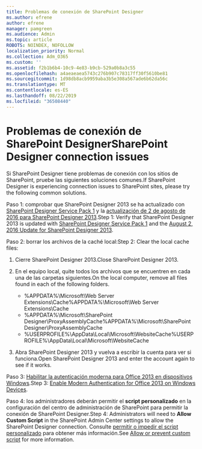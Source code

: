 ```yaml
---
title: Problemas de conexión de SharePoint Designer
ms.author: efrene
author: efrene
manager: pamgreen
ms.audience: Admin
ms.topic: article
ROBOTS: NOINDEX, NOFOLLOW
localization_priority: Normal
ms.collection: Adm_O365
ms.custom: ''
ms.assetid: f2b1b6b4-10c9-4e83-b9cb-529a0b8a3c55
ms.openlocfilehash: a4aeaeaea5743c276b907c78317ff30f5610be81
ms.sourcegitcommit: 1d98db8acb9959aba3b5e308a567ade6b62da56c
ms.translationtype: MT
ms.contentlocale: es-ES
ms.lasthandoff: 08/22/2019
ms.locfileid: "36508440"
---
```

# <a name="sharepoint-designer-connection-issues"></a><span data-ttu-id="b96ed-102">Problemas de conexión de SharePoint Designer</span><span class="sxs-lookup"><span data-stu-id="b96ed-102">SharePoint Designer connection issues</span></span> 

<span data-ttu-id="b96ed-103">Si SharePoint Designer tiene problemas de conexión con los sitios de SharePoint, pruebe las siguientes soluciones comunes.</span><span class="sxs-lookup"><span data-stu-id="b96ed-103">If SharePoint Designer is experiencing connection issues to SharePoint sites, please try the following common solutions.</span></span>

<span data-ttu-id="b96ed-104">Paso 1: comprobar que SharePoint Designer 2013 se ha actualizado con [SharePoint Designer Service Pack 1](https://support.microsoft.com/help/2817441/description-of-microsoft-sharepoint-designer-2013-service-pack-1-sp1) y la [actualización de 2 de agosto de 2016 para SharePoint Designer 2013](https://support.microsoft.com/help/3114721/august-2-2016-update-for-sharepoint-designer-2013-kb3114721).</span><span class="sxs-lookup"><span data-stu-id="b96ed-104">Step 1: Verify that SharePoint Designer 2013 is updated with [SharePoint Designer Service Pack 1](https://support.microsoft.com/help/2817441/description-of-microsoft-sharepoint-designer-2013-service-pack-1-sp1) and the [August 2, 2016 Update for SharePoint Designer 2013](https://support.microsoft.com/help/3114721/august-2-2016-update-for-sharepoint-designer-2013-kb3114721).</span></span>



<span data-ttu-id="b96ed-105">Paso 2: borrar los archivos de la caché local:</span><span class="sxs-lookup"><span data-stu-id="b96ed-105">Step 2: Clear the local cache files:</span></span>

1. <span data-ttu-id="b96ed-106">Cierre SharePoint Designer 2013.</span><span class="sxs-lookup"><span data-stu-id="b96ed-106">Close SharePoint Designer 2013.</span></span>

2. <span data-ttu-id="b96ed-107">En el equipo local, quite todos los archivos que se encuentren en cada una de las carpetas siguientes.</span><span class="sxs-lookup"><span data-stu-id="b96ed-107">On the local computer, remove all files found in each of the following folders.</span></span>

    - <span data-ttu-id="b96ed-108">%APPDATA%\Microsoft\Web Server Extensions\Cache</span><span class="sxs-lookup"><span data-stu-id="b96ed-108">%APPDATA%\Microsoft\Web Server Extensions\Cache</span></span>
    - <span data-ttu-id="b96ed-109">%APPDATA%\Microsoft\SharePoint Designer\ProxyAssemblyCache</span><span class="sxs-lookup"><span data-stu-id="b96ed-109">%APPDATA%\Microsoft\SharePoint Designer\ProxyAssemblyCache</span></span>
    - <span data-ttu-id="b96ed-110">%USERPROFILE%\AppData\Local\Microsoft\WebsiteCache</span><span class="sxs-lookup"><span data-stu-id="b96ed-110">%USERPROFILE%\AppData\Local\Microsoft\WebsiteCache</span></span>

3. <span data-ttu-id="b96ed-111">Abra SharePoint Designer 2013 y vuelva a escribir la cuenta para ver si funciona.</span><span class="sxs-lookup"><span data-stu-id="b96ed-111">Open SharePoint Designer 2013 and enter the account again to see if it works.</span></span>

<span data-ttu-id="b96ed-112">Paso 3: [Habilitar la autenticación moderna para Office 2013 en dispositivos Windows](https://docs.microsoft.com/office365/admin/security-and-compliance/enable-modern-authentication?redirectSourcePath=/article/Enable-Modern-Authentication-for-Office-2013-on-Windows-devices-7dc1c01a-090f-4971-9677-f1b192d6c910&view=o365-worldwide).</span><span class="sxs-lookup"><span data-stu-id="b96ed-112">Step 3: [Enable Modern Authentication for Office 2013 on Windows Devices](https://docs.microsoft.com/office365/admin/security-and-compliance/enable-modern-authentication?redirectSourcePath=/article/Enable-Modern-Authentication-for-Office-2013-on-Windows-devices-7dc1c01a-090f-4971-9677-f1b192d6c910&view=o365-worldwide).</span></span>

<span data-ttu-id="b96ed-113">Paso 4: los administradores deberán permitir el **script personalizado** en la configuración del centro de administración de SharePoint para permitir la conexión de SharePoint Designer.</span><span class="sxs-lookup"><span data-stu-id="b96ed-113">Step 4: Administrators will need to **Allow Custom Script** in the SharePoint Admin Center settings to allow the SharePoint Designer connection.</span></span> <span data-ttu-id="b96ed-114">Consulte [permitir o impedir el script personalizado](https://docs.microsoft.com/sharepoint/allow-or-prevent-custom-script) para obtener más información.</span><span class="sxs-lookup"><span data-stu-id="b96ed-114">See [Allow or prevent custom script](https://docs.microsoft.com/sharepoint/allow-or-prevent-custom-script) for more information.</span></span>


